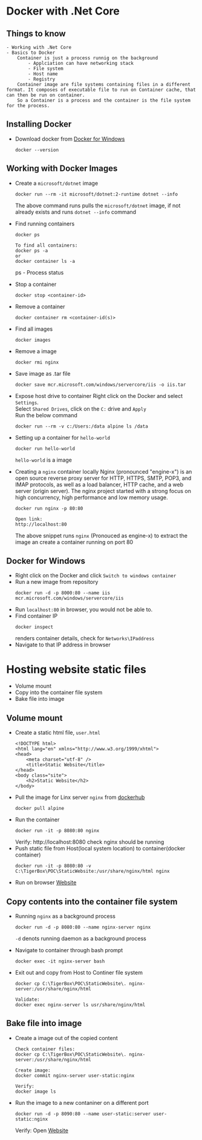 # Docker with .Net Core

## Things to know

    - Working with .Net Core
    - Basics to Docker
        Container is just a process runnig on the background
            - Applciation can have networking stack
            - File system
            - Host name
            - Registry
        Container image are file systems containing files in a different format. It composes of executable file to run on Container cache, that can then be run on container.
        So a Container is a process and the container is the file system for the process.

## Installing Docker

- Download docker from [Docker for Windows](https://docs.docker.com/docker-for-windows/install/)<br/>
  ```
  docker --version
  ```

## Working with Docker Images

- Create a `microsoft/dotnet` image

  ```
  docker run --rm -it microsoft/dotnet:2-runtime dotnet --info
  ```

  The above command runs pulls the `microsoft/dotnet` image, if not already exists and runs `dotnet --info` command<br/>

- Find running containers

  ```
  docker ps

  To find all containers:
  docker ps -a
  or
  docker container ls -a
  ```

  ps - Process status<br/>

- Stop a container

  ```
  docker stop <container-id>
  ```

- Remove a container

  ```
  docker container rm <container-id(s)>
  ```

- Find all images

  ```
  docker images
  ```

- Remove a image

  ```
  docker rmi nginx
  ```

- Save image as .tar file

  ```
  docker save mcr.microsoft.com/windows/servercore/iis -o iis.tar
  ```

- Expose host drive to container
  Right click on the Docker and select `Settings`.<br/>
  Select `Shared Drives`, click on the `C:` drive and `Apply` <br/>
  Run the below command

  ```
  docker run --rm -v c:/Users:/data alpine ls /data
  ```

- Setting up a container for `hello-world`

  ```
  docker run hello-world
  ```

  `hello-world` is a image

- Creating a `nginx` container locally
  Nginx (pronounced "engine-x") is an open source reverse proxy server for HTTP, HTTPS, SMTP, POP3, and IMAP protocols, as well as a load balancer, HTTP cache, and a web server (origin server). The nginx project started with a strong focus on high concurrency, high performance and low memory usage.

  ```
  docker run nginx -p 80:80

  Open link:
  http://localhost:80
  ```

  The above snippet runs `nginx` (Pronouced as engine-x) to extract the image an create a container running on port 80<br/>

## Docker for Windows

- Right click on the Docker and click `Switch to windows container`<br/>
- Run a new image from repository
  ```
  docker run -d -p 8000:80 --name iis mcr.microsoft.com/windows/servercore/iis
  ```
- Run `localhost:80` in browser, you would not be able to.
- Find container IP
  ```
  docker inspect
  ```
  renders container details, check for `Networks\IPaddress`
- Navigate to that IP address in browser

# Hosting website static files

- Volume mount
- Copy into the container file system
- Bake file into image

## Volume mount

- Create a static html file, `user.html`
  ```
  <!DOCTYPE html>
  <html lang="en" xmlns="http://www.w3.org/1999/xhtml">
  <head>
      <meta charset="utf-8" />
      <title>Static Website</title>
  </head>
  <body class="site">
      <h2>Static Website</h2>
  </body>
  ```
- Pull the image for Linx server `nginx` from [dockerhub](https://hub.docker.com/_/nginx)
  ```
  docker pull alpine
  ```
- Run the container
  ```
  docker run -it -p 8080:80 nginx
  ```
  Verify: http://localhost:8080 check nginx should be running
- Push static file from Host(local system location) to container(docker container)
  ```
  docker run -it -p 8080:80 -v C:\TigerBox\POC\StaticWebsite:/usr/share/nginx/html nginx
  ```
- Run on browser [Website](`http://localhost:8080/user.html`)

## Copy contents into the container file system

- Running `nginx` as a background process

  ```
  docker run -d -p 8080:80 --name nginx-server nginx
  ```

  `-d` denots running daemon as a background process

- Navigate to container through bash prompt

  ```
  docker exec -it nginx-server bash
  ```

- Exit out and copy from Host to Continer file system

  ```
  docker cp C:\TigerBox\POC\StaticWebsite\. nginx-server:/usr/share/nginx/html

  Validate:
  docker exec nginx-server ls usr/share/nginx/html
  ```

## Bake file into image

- Create a image out of the copied content

  ```
  Check container files:
  docker cp C:\TigerBox\POC\StaticWebsite\. nginx-server:/usr/share/nginx/html

  Create image:
  docker commit nginx-server user-static:nginx

  Verify:
  docker image ls
  ```

- Run the image to a new contaniner on a different port

  ```
  docker run -d -p 8090:80 --name user-static:server user-static:nginx
  ```

  Verify:
  Open [Website](http://localhost:8090/User.html)
